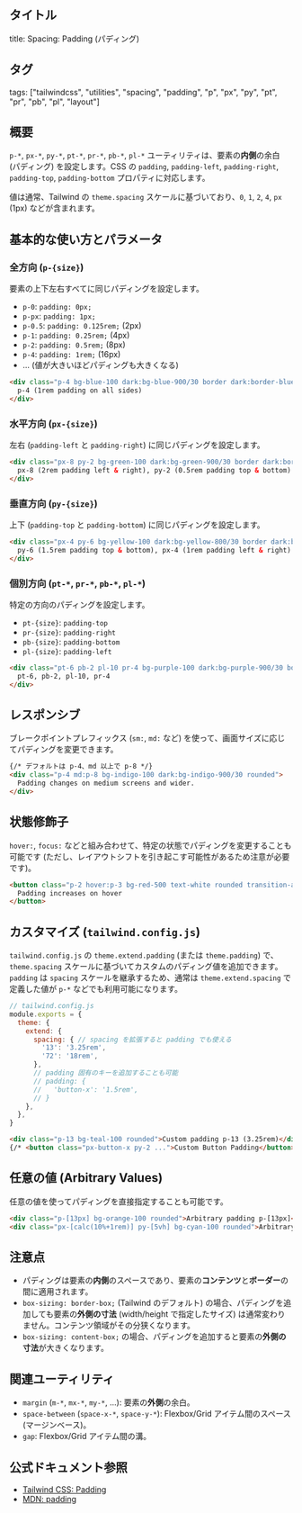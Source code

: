 ## タイトル
title: Spacing: Padding (パディング)

## タグ
tags: ["tailwindcss", "utilities", "spacing", "padding", "p", "px", "py", "pt", "pr", "pb", "pl", "layout"]

## 概要
`p-*`, `px-*`, `py-*`, `pt-*`, `pr-*`, `pb-*`, `pl-*` ユーティリティは、要素の**内側**の余白 (パディング) を設定します。CSS の `padding`, `padding-left`, `padding-right`, `padding-top`, `padding-bottom` プロパティに対応します。

値は通常、Tailwind の `theme.spacing` スケールに基づいており、`0`, `1`, `2`, `4`, `px` (1px) などが含まれます。

## 基本的な使い方とパラメータ

### 全方向 (`p-{size}`)
要素の上下左右すべてに同じパディングを設定します。

*   `p-0`: `padding: 0px;`
*   `p-px`: `padding: 1px;`
*   `p-0.5`: `padding: 0.125rem;` (2px)
*   `p-1`: `padding: 0.25rem;` (4px)
*   `p-2`: `padding: 0.5rem;` (8px)
*   `p-4`: `padding: 1rem;` (16px)
*   ... (値が大きいほどパディングも大きくなる)

```html
<div class="p-4 bg-blue-100 dark:bg-blue-900/30 border dark:border-blue-700 rounded">
  p-4 (1rem padding on all sides)
</div>
```

### 水平方向 (`px-{size}`)
左右 (`padding-left` と `padding-right`) に同じパディングを設定します。

```html
<div class="px-8 py-2 bg-green-100 dark:bg-green-900/30 border dark:border-green-700 rounded">
  px-8 (2rem padding left & right), py-2 (0.5rem padding top & bottom)
</div>
```

### 垂直方向 (`py-{size}`)
上下 (`padding-top` と `padding-bottom`) に同じパディングを設定します。

```html
<div class="px-4 py-6 bg-yellow-100 dark:bg-yellow-800/30 border dark:border-yellow-700 rounded">
  py-6 (1.5rem padding top & bottom), px-4 (1rem padding left & right)
</div>
```

### 個別方向 (`pt-*`, `pr-*`, `pb-*`, `pl-*`)
特定の方向のパディングを設定します。

*   `pt-{size}`: `padding-top`
*   `pr-{size}`: `padding-right`
*   `pb-{size}`: `padding-bottom`
*   `pl-{size}`: `padding-left`

```html
<div class="pt-6 pb-2 pl-10 pr-4 bg-purple-100 dark:bg-purple-900/30 border dark:border-purple-700 rounded">
  pt-6, pb-2, pl-10, pr-4
</div>
```

## レスポンシブ

ブレークポイントプレフィックス (`sm:`, `md:` など) を使って、画面サイズに応じてパディングを変更できます。

```html
{/* デフォルトは p-4、md 以上で p-8 */}
<div class="p-4 md:p-8 bg-indigo-100 dark:bg-indigo-900/30 rounded">
  Padding changes on medium screens and wider.
</div>
```

## 状態修飾子

`hover:`, `focus:` などと組み合わせて、特定の状態でパディングを変更することも可能です (ただし、レイアウトシフトを引き起こす可能性があるため注意が必要です)。

```html
<button class="p-2 hover:p-3 bg-red-500 text-white rounded transition-all">
  Padding increases on hover
</button>
```

## カスタマイズ (`tailwind.config.js`)

`tailwind.config.js` の `theme.extend.padding` (または `theme.padding`) で、`theme.spacing` スケールに基づいてカスタムのパディング値を追加できます。`padding` は `spacing` スケールを継承するため、通常は `theme.extend.spacing` で定義した値が `p-*` などでも利用可能になります。

```javascript
// tailwind.config.js
module.exports = {
  theme: {
    extend: {
      spacing: { // spacing を拡張すると padding でも使える
        '13': '3.25rem',
        '72': '18rem',
      },
      // padding 固有のキーを追加することも可能
      // padding: {
      //   'button-x': '1.5rem',
      // }
    },
  },
}
```

```html
<div class="p-13 bg-teal-100 rounded">Custom padding p-13 (3.25rem)</div>
{/* <button class="px-button-x py-2 ...">Custom Button Padding</button> */}
```

## 任意の値 (Arbitrary Values)

任意の値を使ってパディングを直接指定することも可能です。

```html
<div class="p-[13px] bg-orange-100 rounded">Arbitrary padding p-[13px]</div>
<div class="px-[calc(10%+1rem)] py-[5vh] bg-cyan-100 rounded">Arbitrary complex padding</div>
```

## 注意点

*   パディングは要素の**内側**のスペースであり、要素の**コンテンツ**と**ボーダー**の間に適用されます。
*   `box-sizing: border-box;` (Tailwind のデフォルト) の場合、パディングを追加しても要素の**外側の寸法** (width/height で指定したサイズ) は通常変わりません。コンテンツ領域がその分狭くなります。
*   `box-sizing: content-box;` の場合、パディングを追加すると要素の**外側の寸法**が大きくなります。

## 関連ユーティリティ

*   `margin` (`m-*`, `mx-*`, `my-*`, ...): 要素の**外側**の余白。
*   `space-between` (`space-x-*`, `space-y-*`): Flexbox/Grid アイテム間のスペース (マージンベース)。
*   `gap`: Flexbox/Grid アイテム間の溝。

## 公式ドキュメント参照
*   [Tailwind CSS: Padding](https://tailwindcss.com/docs/padding)
*   [MDN: padding](https://developer.mozilla.org/en-US/docs/Web/CSS/padding)
